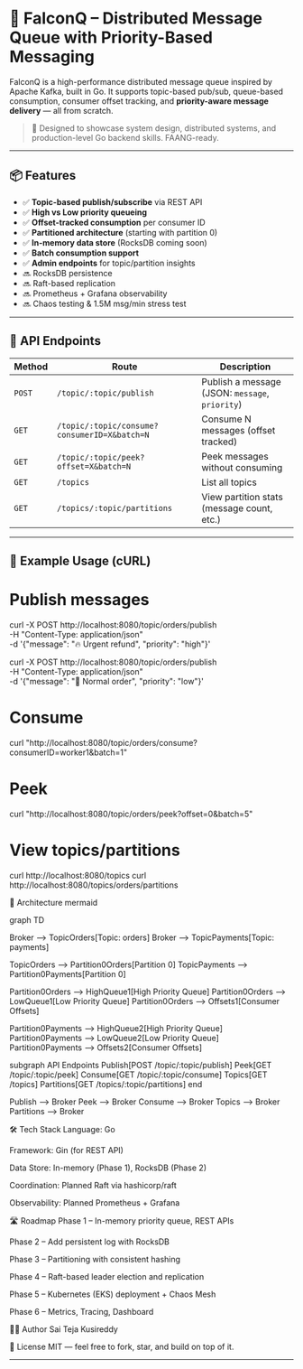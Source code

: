 # 🦅 FalconQ – Distributed Message Queue with Priority-Based Messaging

FalconQ is a high-performance distributed message queue inspired by Apache Kafka, built in Go. It supports topic-based pub/sub, queue-based consumption, consumer offset tracking, and **priority-aware message delivery** — all from scratch.

> 🚀 Designed to showcase system design, distributed systems, and production-level Go backend skills. FAANG-ready. 

---

## 📦 Features

- ✅ **Topic-based publish/subscribe** via REST API
- ✅ **High vs Low priority queueing**
- ✅ **Offset-tracked consumption** per consumer ID
- ✅ **Partitioned architecture** (starting with partition 0)
- ✅ **In-memory data store** (RocksDB coming soon)
- ✅ **Batch consumption support**
- ✅ **Admin endpoints** for topic/partition insights
- 🔜 RocksDB persistence
- 🔜 Raft-based replication
- 🔜 Prometheus + Grafana observability
- 🔜 Chaos testing & 1.5M msg/min stress test

---

## 🚦 API Endpoints

| Method | Route | Description |
|--------|-------|-------------|
| `POST` | `/topic/:topic/publish` | Publish a message (JSON: `message`, `priority`) |
| `GET`  | `/topic/:topic/consume?consumerID=X&batch=N` | Consume N messages (offset tracked) |
| `GET`  | `/topic/:topic/peek?offset=X&batch=N` | Peek messages without consuming |
| `GET`  | `/topics` | List all topics |
| `GET`  | `/topics/:topic/partitions` | View partition stats (message count, etc.) |

---

## 🧪 Example Usage (cURL)


# Publish messages
curl -X POST http://localhost:8080/topic/orders/publish \
  -H "Content-Type: application/json" \
  -d '{"message": "🔥 Urgent refund", "priority": "high"}'

curl -X POST http://localhost:8080/topic/orders/publish \
  -H "Content-Type: application/json" \
  -d '{"message": "🧊 Normal order", "priority": "low"}'

# Consume
curl "http://localhost:8080/topic/orders/consume?consumerID=worker1&batch=1"

# Peek
curl "http://localhost:8080/topic/orders/peek?offset=0&batch=5"

# View topics/partitions
curl http://localhost:8080/topics
curl http://localhost:8080/topics/orders/partitions


🧠 Architecture
mermaid

graph TD

  Broker --> TopicOrders[Topic: orders]
  Broker --> TopicPayments[Topic: payments]

  TopicOrders --> Partition0Orders[Partition 0]
  TopicPayments --> Partition0Payments[Partition 0]

  Partition0Orders --> HighQueue1[High Priority Queue]
  Partition0Orders --> LowQueue1[Low Priority Queue]
  Partition0Orders --> Offsets1[Consumer Offsets]

  Partition0Payments --> HighQueue2[High Priority Queue]
  Partition0Payments --> LowQueue2[Low Priority Queue]
  Partition0Payments --> Offsets2[Consumer Offsets]

  subgraph API Endpoints
    Publish[POST /topic/:topic/publish]
    Peek[GET /topic/:topic/peek]
    Consume[GET /topic/:topic/consume]
    Topics[GET /topics]
    Partitions[GET /topics/:topic/partitions]
  end

  Publish --> Broker
  Peek --> Broker
  Consume --> Broker
  Topics --> Broker
  Partitions --> Broker

🛠️ Tech Stack
Language: Go

Framework: Gin (for REST API)

Data Store: In-memory (Phase 1), RocksDB (Phase 2)

Coordination: Planned Raft via hashicorp/raft

Observability: Planned Prometheus + Grafana

🛣️ Roadmap
 Phase 1 – In-memory priority queue, REST APIs

 Phase 2 – Add persistent log with RocksDB

 Phase 3 – Partitioning with consistent hashing

 Phase 4 – Raft-based leader election and replication

 Phase 5 – Kubernetes (EKS) deployment + Chaos Mesh

 Phase 6 – Metrics, Tracing, Dashboard

👨‍💻 Author
Sai Teja Kusireddy

🏁 License
MIT — feel free to fork, star, and build on top of it.

---







